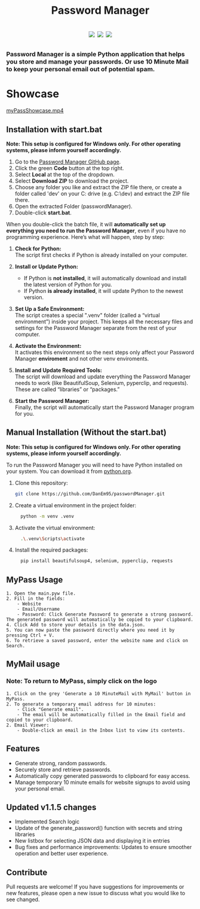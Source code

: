 <h1 align="center">
	Password Manager
<p align=center>
<a href="http://makeapullrequest.com"><img src="https://img.shields.io/badge/PRs-welcome-brightgreen.svg"></a>
<a href="https://github.com/DanEm95"><img src="https://img.shields.io/badge/lead-DanEm95-lightblue"></a>
<a href="https://github.com/DanEm95/passwordManager/releases"><img src="https://img.shields.io/github/v/release/DanEm95/passwordManager.svg?label=version"></a>
</p>
</h1>

<h3 align="">
	Password Manager is a simple Python application that helps you store and manage your passwords. Or use 10 Minute Mail to keep your personal email out of potential spam.
</h3>

<h1 align="">
	Showcase
</h1>

[myPassShowcase.mp4](https://github.com/user-attachments/assets/0b750d0f-6423-4027-8956-797edcc99ab7)


## Installation with start.bat

**Note: This setup is configured for Windows only. For other operating systems, please inform yourself accordingly.**

1. Go to the [Password Manager GitHub page](https://github.com/DanEm95/passwordManager).
2. Click the green **Code** button at the top right.
3. Select **Local** at the top of the dropdown.
4. Select **Download ZIP** to download the project.
5. Choose any folder you like and extract the ZIP file there, or create a folder called 'dev' on your C: drive (e.g. C:\dev\) and extract the ZIP file there.
6. Open the extracted Folder (passwordManager).
7. Double-click **start.bat**.

When you double-click the batch file, it will **automatically set up everything you need to run the Password Manager**, even if you have no programming experience. Here’s what will happen, step by step:

1. **Check for Python:**  
   The script first checks if Python is already installed on your computer.

2. **Install or Update Python:**  
   - If Python is **not installed**, it will automatically download and install the latest version of Python for you.
   - If Python **is already installed**, it will update Python to the newest version.

3. **Set Up a Safe Environment:**  
   The script creates a special ".venv" folder (called a “virtual environment”) inside your project. This keeps all the necessary files and settings for the Password Manager separate from the rest of your computer.

4. **Activate the Environment:**  
   It activates this environment so the next steps only affect your Password Manager **enviroment** and not other venv enviroments.

5. **Install and Update Required Tools:**  
   The script will download and update everything the Password Manager needs to work (like BeautifulSoup, Selenium, pyperclip, and requests). These are called “libraries” or “packages.”

6. **Start the Password Manager:**  
   Finally, the script will automatically start the Password Manager program for you.


## Manual Installation (Without the start.bat)

**Note: This setup is configured for Windows only. For other operating systems, please inform yourself accordingly.**

To run the Password Manager you will need to have Python installed on your system. You can download it from [python.org](https://www.python.org/downloads/).

1. Clone this repository:
   ```bash
   git clone https://github.com/DanEm95/passwordManager.git
2. Create a virtual environment in the project folder:
   ```bash
	 python -m venv .venv
2. Activate the virtual environment:
   ```bash
	 .\.venv\Scripts\activate
4. Install the required packages:
   ```bash
	 pip install beautifulsoup4, selenium, pyperclip, requests

## MyPass Usage
```
1. Open the main.pyw file.
2. Fill in the fields:
 	- Website
 	- Email/Username
	- Password: Click Generate Password to generate a strong password. The generated password will automatically be copied to your clipboard.
4. Click Add to store your details in the data.json.
5. You can now paste the password directly where you need it by pressing Ctrl + V.
6. To retrieve a saved password, enter the website name and click on Search.
```

## MyMail usage
### Note: To return to MyPass, simply click on the logo
```
1. Click on the grey 'Generate a 10 MinuteMail with MyMail' button in MyPass.
2. To generate a temporary email address for 10 minutes:
	- Click "Generate email".
	- The email will be automatically filled in the Email field and copied to your clipboard.
2. Email Viewer:
	- Double-click an email in the Inbox list to view its contents.
```

## Features
 - Generate strong, random passwords.
 - Securely store and retrieve passwords.
 - Automatically copy generated passwords to clipboard for easy access.
 - Manage temporary 10 minute emails for website signups to avoid using your personal email.

## Updated v1.1.5 changes
 - Implemented Search logic
 - Update of the generate_password() function with secrets and string libraries
 - New listbox for selecting JSON data and displaying it in entries
 - Bug fixes and performance improvements: Updates to ensure smoother operation and better user experience.

## Contribute
Pull requests are welcome! If you have suggestions for improvements or new features, please open a new issue to discuss what you would like to see changed.

